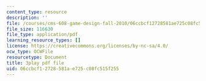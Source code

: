 ```yaml
---
content_type: resource
description: ''
file: /courses/cms-608-game-design-fall-2010/06ccbcf12728581ae725c08fc515f255_68562.pdf
file_size: 116630
file_type: application/pdf
learning_resource_types: []
license: https://creativecommons.org/licenses/by-nc-sa/4.0/
ocw_type: OCWFile
resourcetype: Document
title: 3play pdf file
uid: 06ccbcf1-2728-581a-e725-c08fc515f255
---
```

